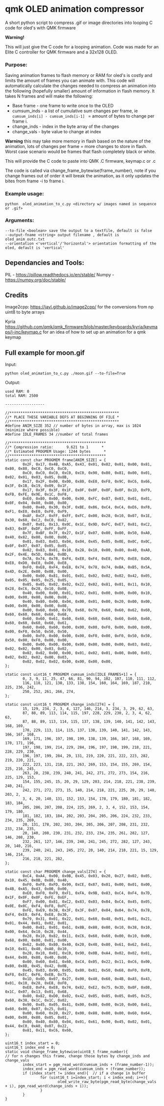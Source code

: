 # qmk OLED animation compressor
A short python script to compress .gif or image directories into looping C code for oled's with QMK firmware

**Warning!**

This will just give the C code for a looping animation. Code was made for an Elite C controller for QMK firmware and a 32x128 OLED. 

### Purpose: 

Saving animation frames to flash memory or RAM for oled's is costly and limits the amount of frames you can animate with. This code will automatically calculate the changes needed to compress an animation into the following (hopefully smaller) amount of information in flash memory. It takes N frames and will make the following:

* Base frame -  one frame to write once to the OLED
* cumsum_inds - a list of cumulative sum changes per frame, ie ```cumsum_inds[i] - cumsum_inds[i-1] ``` = amount of bytes to change per frame i.
* change_inds - index in the byte array of the changes
* change_vals - byte value to change at index

**Warning** this may take more memory in flash based on the nature of the animation, lots of changes per frame = more changes to store in flash. Worst case scenario would be frames that flash completely black or white. 

This will provide the C code to paste into QMK .C firmware, keymap.c or <name of keyboard>.c
  
The code is called via change_frame_bytewise(frame_number), note if you change frames out of order it will break the animation, as it only updates the bites from frame -i to frame i.

### Example usage:  

```python  oled_animation_to_c.py <directory w/ images named in sequence or .gif>```

### Arguments:

```
--to-file <boolean> save the output to a textfile, default is false
--output-fname <string> output filename , default is oled_anim_outc.txt
--orientation <'vertical'/'horizontal'> orientation formatting of the oled, default is 'vertical'  

```


## Dependancies and Tools:

PIL - https://pillow.readthedocs.io/en/stable/
Numpy - https://numpy.org/doc/stable/

## Credits

Image2cpp: https://javl.github.io/image2cpp/ for the conversions from np uint8 to byte arrays

Kyria https://github.com/qmk/qmk_firmware/blob/master/keyboards/kyria/keymaps/j-inc/keymap.c
for an idea of how to set up an animation for a qmk keymap




## Full example for moon.gif

Input:
```
python oled_animation_to_c.py ./moon.gif --to-file=True
```
Output:
```
used RAM: 0
total RAM: 2500

------------------

//**************************************************
//* PLACE THESE VARIABLE DEFS AT BEGINNING OF FILE *
//**************************************************
#define ANIM_SIZE 352 // number of bytes in array, max is 1024 (minimize where possible)
#define IDLE_FRAMES 34 //number of total frames

//********************************************
//* Compression ratio:      9.621 to 1      *
//* Estimated PROGMEM Usage: 1244 bytes      *
//********************************************
static const char PROGMEM frame[ANIM_SIZE] = {
        0x2F, 0x17, 0x4B, 0xA5, 0x43, 0x01, 0x02, 0x01, 0x00, 0x81, 0x80, 0x80, 0xC0, 0xC0, 0xC0,
        0xC0, 0xC0, 0xC0, 0xC0, 0xC0, 0x90, 0x80, 0x81, 0x00, 0x01, 0x02, 0x01, 0x03, 0x05, 0x8B,
        0x17, 0x2F, 0x00, 0x00, 0x80, 0xE0, 0xF8, 0x9C, 0xC6, 0x66, 0x3F, 0x1B, 0x19, 0x09, 0x1F,
        0x17, 0x3F, 0x3F, 0x1F, 0x0F, 0x0F, 0x0F, 0x0F, 0x1D, 0xF9, 0xFB, 0xFE, 0x9E, 0x1C, 0xF8,
        0xE0, 0x80, 0x00, 0x00, 0x00, 0xFC, 0x87, 0x03, 0x01, 0x01, 0x0F, 0x04, 0x80, 0x80, 0x80,
        0x80, 0x40, 0x30, 0x3F, 0xBE, 0x86, 0xC4, 0xC4, 0xE6, 0xF8, 0xF1, 0xE0, 0xE0, 0xF0, 0xF9,
        0xAF, 0xCF, 0xFF, 0xFF, 0xFC, 0x00, 0x28, 0x10, 0x07, 0x1E, 0x30, 0x60, 0xC2, 0xC0, 0x82,
        0x07, 0x01, 0x13, 0x0C, 0x1C, 0x9D, 0xFC, 0xE7, 0x81, 0xC2, 0x83, 0x8F, 0xDF, 0xFF, 0xFF,
        0x7F, 0xBF, 0x7F, 0x27, 0x1F, 0x07, 0x00, 0x00, 0x50, 0xA0, 0x40, 0x82, 0x00, 0x00, 0x00,
        0x01, 0x03, 0x03, 0x04, 0x04, 0x45, 0x05, 0x0E, 0x0C, 0x0C, 0x0F, 0x07, 0x07, 0x05, 0x05,
        0x02, 0x83, 0x01, 0x10, 0x28, 0x10, 0x00, 0x80, 0x40, 0xA0, 0x2F, 0x4E, 0x5D, 0xBA, 0xBD,
        0x7A, 0x74, 0x78, 0xF4, 0xE8, 0xF4, 0xE8, 0xF0, 0xE8, 0xD0, 0xE8, 0xD0, 0xE8, 0xD0, 0xE8,
        0xF0, 0xE8, 0xF4, 0xE8, 0x74, 0x78, 0x74, 0xBA, 0xB5, 0x5A, 0x4D, 0x2E, 0x00, 0x08, 0x00,
        0x00, 0x00, 0x81, 0x01, 0x01, 0x02, 0x02, 0x02, 0x42, 0x05, 0x05, 0x05, 0x05, 0x25, 0x05,
        0x05, 0x05, 0x02, 0x02, 0x22, 0x02, 0x81, 0x01, 0x11, 0x10, 0x28, 0xC6, 0x28, 0x10, 0x08,
        0x40, 0x00, 0x00, 0x01, 0x02, 0x01, 0x00, 0x00, 0x00, 0x10, 0x00, 0x00, 0x00, 0x00, 0x80,
        0x40, 0x80, 0x00, 0x04, 0x00, 0x01, 0x00, 0x20, 0x00, 0x00, 0x00, 0x00, 0x00, 0x00, 0x08,
        0x00, 0x60, 0x60, 0x70, 0x68, 0x70, 0x60, 0x60, 0x62, 0x60, 0x60, 0x60, 0x60, 0x60, 0x68,
        0x60, 0x60, 0x61, 0x60, 0x60, 0x60, 0x60, 0x60, 0x60, 0x60, 0x60, 0x60, 0x60, 0x60, 0x61,
        0x60, 0x60, 0x60, 0x00, 0x00, 0x00, 0xF0, 0x00, 0x00, 0x00, 0x00, 0xF0, 0x50, 0x50, 0x50,
        0x00, 0xF0, 0x00, 0x00, 0x00, 0xF0, 0x00, 0xF0, 0x50, 0x50, 0x50, 0x00, 0xF0, 0x00, 0x00,
        0x00, 0x00, 0x00, 0x00, 0x00, 0x00, 0x00, 0x00, 0x03, 0x02, 0x02, 0x02, 0x00, 0x03, 0x02,
        0x02, 0x02, 0x00, 0x00, 0x01, 0x02, 0x01, 0x00, 0x00, 0x03, 0x02, 0x02, 0x02, 0x00, 0x03,
        0x02, 0x02, 0x02, 0x00, 0x00, 0x00, 0x00,
};

static const uint16_t PROGMEM cumsum_inds[IDLE_FRAMES+1] = {
        0, 3, 9, 11, 25, 47, 66, 81, 90, 94, 102, 107, 110, 111, 112,
        116, 118, 121, 130, 133, 138, 154, 160, 164, 169, 187, 210, 225, 236, 242,
        250, 252, 261, 266, 274,
};

static const uint16_t PROGMEM change_inds[274] = {
        15, 129, 234, 2, 3, 4, 127, 146, 214, 3, 234, 3, 29, 62, 63,
        87, 88, 89, 113, 114, 115, 197, 228, 229, 230, 2, 3, 4, 62, 63,
        87, 88, 89, 113, 114, 115, 137, 138, 139, 140, 141, 142, 143, 168, 169,
        170, 229, 113, 114, 115, 137, 138, 139, 140, 141, 142, 143, 166, 167, 168,
        169, 171, 196, 197, 198, 199, 138, 139, 166, 167, 168, 169, 170, 171, 196,
        197, 198, 199, 214, 229, 284, 196, 197, 198, 199, 218, 221, 228, 229, 230,
        196, 197, 199, 284, 29, 131, 219, 220, 221, 222, 223, 282, 219, 220, 221,
        222, 223, 131, 218, 221, 263, 269, 153, 154, 155, 269, 154, 225, 216, 245,
        263, 20, 238, 239, 240, 241, 242, 271, 272, 273, 154, 216, 225, 129, 153,
        154, 155, 245, 15, 20, 29, 129, 203, 214, 218, 221, 238, 239, 240, 241,
        242, 271, 272, 273, 15, 140, 214, 218, 221, 225, 20, 29, 140, 203, 2,
        3, 4, 20, 140, 131, 152, 153, 154, 178, 179, 180, 181, 182, 183, 184,
        205, 206, 207, 208, 224, 225, 269, 2, 3, 4, 152, 153, 154, 179, 180,
        181, 182, 183, 184, 202, 203, 204, 205, 206, 224, 232, 233, 234, 235, 269,
        20, 131, 178, 202, 203, 204, 205, 206, 207, 208, 231, 232, 233, 234, 235,
        20, 140, 208, 230, 231, 232, 233, 234, 235, 261, 282, 127, 146, 208, 230,
        232, 261, 127, 146, 239, 240, 241, 245, 272, 282, 127, 243, 20, 140, 216,
        239, 240, 241, 243, 245, 272, 20, 140, 214, 218, 221, 15, 129, 146, 214,
        216, 218, 221, 282,
};

static const char PROGMEM change_vals[274] = {
        0xC4, 0xA4, 0x00, 0x0B, 0x45, 0x03, 0x20, 0x27, 0x02, 0x05, 0x10, 0x45, 0x0B, 0x80, 0x40,
        0xF0, 0xF8, 0xFD, 0x99, 0xCE, 0x87, 0x01, 0x00, 0x01, 0x00, 0x4B, 0xA5, 0x43, 0x00, 0x00,
        0xE0, 0xF0, 0xF9, 0xF1, 0xFA, 0x9B, 0x83, 0xC4, 0xF4, 0x7D, 0x1F, 0x0F, 0x0F, 0xFE, 0xEF,
        0xF7, 0x00, 0x81, 0xC2, 0x83, 0x03, 0x84, 0xC4, 0x45, 0x05, 0x0E, 0x0C, 0xF4, 0xF8, 0xFC,
        0xFE, 0xE9, 0x38, 0x3F, 0x3F, 0x07, 0x04, 0x04, 0x74, 0x78, 0xF4, 0xE8, 0xF4, 0xE8, 0x30,
        0x79, 0x31, 0x01, 0x22, 0x01, 0x60, 0x48, 0x91, 0x01, 0x21, 0x01, 0x44, 0x01, 0x02, 0x01,
        0x00, 0x81, 0x01, 0x61, 0x8B, 0x80, 0x00, 0x10, 0x38, 0x10, 0x00, 0x64, 0x10, 0x28, 0x44,
        0x28, 0x10, 0x82, 0x11, 0xC6, 0x60, 0x60, 0x00, 0x10, 0x00, 0x68, 0x00, 0x00, 0x01, 0x00,
        0x62, 0x80, 0x80, 0x40, 0x20, 0x40, 0x80, 0x61, 0x62, 0x61, 0x10, 0x81, 0x40, 0xA0, 0x10,
        0x28, 0x10, 0x01, 0xC0, 0x90, 0x0B, 0xA4, 0x02, 0x02, 0x01, 0x44, 0x00, 0x80, 0x40, 0x80,
        0x00, 0x60, 0x61, 0x60, 0xC4, 0x05, 0x22, 0x11, 0xC6, 0x00, 0x80, 0x8B, 0x45, 0x42, 0x0B,
        0x45, 0x03, 0x90, 0x05, 0x80, 0x81, 0x50, 0x68, 0xF0, 0xF8, 0xF8, 0xEC, 0xF6, 0xEB, 0x75,
        0x1D, 0x0D, 0x07, 0x27, 0x00, 0x40, 0x60, 0x4B, 0xA5, 0x43, 0x01, 0x10, 0x28, 0xE8, 0xF0,
        0xE8, 0xF4, 0xE8, 0x74, 0x82, 0xE2, 0x75, 0x3D, 0x0F, 0x08, 0x1C, 0x07, 0x13, 0x01, 0x68,
        0x80, 0x82, 0xD0, 0x02, 0x42, 0x05, 0x05, 0x05, 0x05, 0x25, 0x60, 0x38, 0x1C, 0x1C, 0x02,
        0x90, 0x45, 0x05, 0x41, 0x00, 0x80, 0x00, 0x10, 0x00, 0x61, 0x60, 0x00, 0x07, 0x25, 0x01,
        0x00, 0x60, 0x20, 0x27, 0x00, 0x80, 0x00, 0x00, 0x60, 0x64, 0x00, 0x00, 0x80, 0x05, 0x01,
        0x80, 0x40, 0x80, 0x04, 0x01, 0x61, 0x90, 0x45, 0x02, 0x01, 0x44, 0xC0, 0xA0, 0x07, 0x22,
        0x81, 0x11, 0xC6, 0x60,
};

uint16_t index_start = 0;
uint16_t index_end = 0;
static void change_frame_bytewise(uint8_t frame_number){
// for n changes this frame, change those bytes by change_inds and change_vals
        index_start = pgm_read_word(cumsum_inds + (frame_number-1));
        index_end = pgm_read_word(cumsum_inds + (frame_number));
        if (index_start != index_end){  // if a change in buffer
                for (uint16_t i=index_start; i < index_end; i++){
                        oled_write_raw_byte(pgm_read_byte(change_vals + i), pgm_read_word(change_inds + i));
                }
        }
}


```



